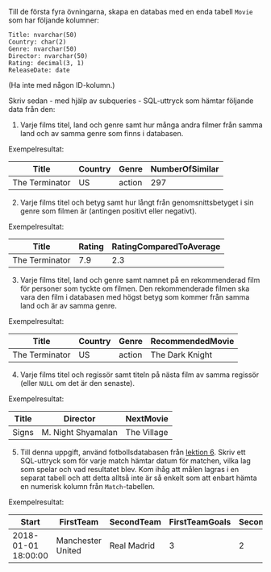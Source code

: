 Till de första fyra övningarna, skapa en databas med en enda tabell `Movie` som
har följande kolumner:

```
Title: nvarchar(50)
Country: char(2)
Genre: nvarchar(50)
Director: nvarchar(50)
Rating: decimal(3, 1)
ReleaseDate: date
```

(Ha inte med någon ID-kolumn.)

Skriv sedan - med hjälp av subqueries - SQL-uttryck som hämtar följande data
från den:

1. Varje films titel, land och genre samt hur många andra filmer från samma land
   och av samma genre som finns i databasen.

Exempelresultat:

Title | Country | Genre | NumberOfSimilar
-|-|-|-
The Terminator | US | action | 297

2. Varje films titel och betyg samt hur långt från genomsnittsbetyget i sin
   genre som filmen är (antingen positivt eller negativt).

Exempelresultat:

Title | Rating | RatingComparedToAverage
-|-|-
The Terminator | 7.9 | 2.3

3. Varje films titel, land och genre samt namnet på en rekommenderad film för
   personer som tyckte om filmen. Den rekommenderade filmen ska vara den film i
   databasen med högst betyg som kommer från samma land och är av samma genre.

Exempelresultat:

Title | Country | Genre | RecommendedMovie
-|-|-|-
The Terminator | US | action | The Dark Knight

4. Varje films titel och regissör samt titeln på nästa film av samma regissör
   (eller `NULL` om det är den senaste).

Exempelresultat:

Title | Director | NextMovie
-|-|-
Signs | M. Night Shyamalan | The Village

5. Till denna uppgift, använd fotbollsdatabasen från [lektion
   6](Session6Solution.png). Skriv ett SQL-uttryck som för varje match hämtar
   datum för matchen, vilka lag som spelar och vad resultatet blev. Kom ihåg att
   målen lagras i en separat tabell och att detta alltså inte är så enkelt som
   att enbart hämta en numerisk kolumn från `Match`-tabellen.

Exempelresultat:

Start | FirstTeam | SecondTeam | FirstTeamGoals | SecondTeamGoals
-|-|-|-|-
2018-01-01 18:00:00 | Manchester United | Real Madrid | 3 | 2